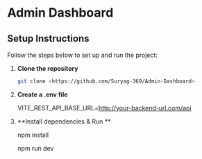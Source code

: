 # Admin Dashboard

## Setup Instructions

Follow the steps below to set up and run the project:

1. **Clone the repository**
   ```bash
   git clone <https://github.com/Suryag-369/Admin-Dashboard>

2. **Create a .env file**

   VITE_REST_API_BASE_URL=http://your-backend-url.com/api
3. **Install dependencies & Run **

   npm install

   npm run dev
